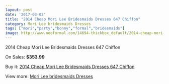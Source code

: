 ```yaml
---
layout: post
date: '2017-03-02'
title: "2014 Cheap Mori Lee Bridesmaids Dresses 647 Chiffon"
category: Mori Lee bridesmaids Dresses
tags: ["mori","party","bonny","formal","bridesmaids"]
image: http://www.neoformal.com/14694-thickbox_default/2014-cheap-mori-lee-bridesmaids-dresses-647-chiffon.jpg
---
```

2014 Cheap Mori Lee Bridesmaids Dresses 647 Chiffon

On Sales: **$353.99**
<a href="https://www.neoformal.com/en/mori-lee-bridesmaids-dresses-2014/5026-2014-cheap-mori-lee-bridesmaids-dresses-647-chiffon.html"><amp-img layout="responsive" width="600" height="600" src="//www.neoformal.com/14694-thickbox_default/2014-cheap-mori-lee-bridesmaids-dresses-647-chiffon.jpg" alt="2014 Cheap Mori Lee Bridesmaids Dresses 647 Chiffon 0" /></a>

Buy it: [2014 Cheap Mori Lee Bridesmaids Dresses 647 Chiffon](https://www.neoformal.com/en/mori-lee-bridesmaids-dresses-2014/5026-2014-cheap-mori-lee-bridesmaids-dresses-647-chiffon.html "2014 Cheap Mori Lee Bridesmaids Dresses 647 Chiffon")

View more: [Mori Lee bridesmaids Dresses](https://www.neoformal.com/en/61-mori-lee-bridesmaids-dresses-2014 "Mori Lee bridesmaids Dresses")